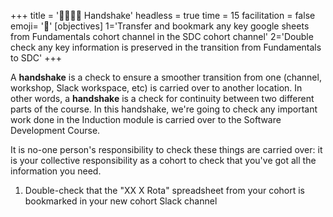 +++
title = '🫱🏽‍🫲🏿 Handshake'
headless = true
time = 15
facilitation = false
emoji= '🧩'
[objectives]
    1='Transfer and bookmark any key google sheets from Fundamentals cohort channel in the SDC cohort channel'
    2='Double check any key information is preserved in the transition from Fundamentals to SDC'
+++

A **handshake** is a check to ensure a smoother transition from one (channel, workshop, Slack workspace, etc) is carried over to another location. In other words, a **handshake** is a check for continuity between two different parts of the course. In this handshake, we're going to check any important work done in the Induction module is carried over to the Software Development Course.

It is no-one person's responsibility to check these things are carried over: it is your collective responsibility as a cohort to check that you've got all the information you need.

1. Double-check that the "XX X Rota" spreadsheet from your cohort is bookmarked in your new cohort Slack channel
